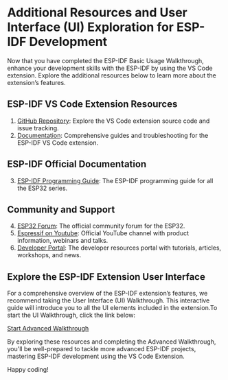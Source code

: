 # Additional Resources and User Interface (UI) Exploration for ESP-IDF Development

Now that you have completed the ESP-IDF Basic Usage Walkthrough, enhance your development skills with the ESP-IDF by using the VS Code extension. Explore the additional resources below to learn more about the extension’s features.

## ESP-IDF VS Code Extension Resources

1. [GitHub Repository](https://github.com/espressif/vscode-esp-idf-extension): Explore the VS Code extension source code and issue tracking.
2. [Documentation](https://docs.espressif.com/projects/vscode-esp-idf-extension/en/latest/#): Comprehensive guides and troubleshooting for the ESP-IDF VS Code extension.

## ESP-IDF Official Documentation

3. [ESP-IDF Programming Guide](https://docs.espressif.com/projects/esp-idf/en/latest/): The ESP-IDF programming guide for all the ESP32 series.

## Community and Support

4. [ESP32 Forum](https://esp32.com/): The official community forum for the ESP32.
5. [Espressif on Youtube](https://www.youtube.com/c/EspressifSystems): Official YouTube channel with product information, webinars and talks.
6. [Developer Portal](https://developer.espressif.com/): The developer resources portal with tutorials, articles, workshops, and news.

## Explore the ESP-IDF Extension User Interface

For a comprehensive overview of the ESP-IDF extension’s features, we recommend taking the User Interface (UI) Walkthrough. This interactive guide will introduce you to all the UI elements included in the extension.To start the UI Walkthrough, click the link below:

[Start Advanced Walkthrough](command:workbench.action.openWalkthrough?%22espressif.esp-idf-extension%23espIdf.walkthrough.advanced%22)

By exploring these resources and completing the Advanced Walkthrough, you'll be well-prepared to tackle more advanced ESP-IDF projects, mastering ESP-IDF development using the VS Code Extension.

Happy coding!